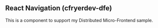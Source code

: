 ## React Navigation (cfryerdev-dfe)
This is a component to support my Distributed Micro-Frontend sample.